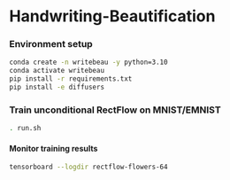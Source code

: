 # Handwriting-Beautification


### Environment setup
```sh
conda create -n writebeau -y python=3.10
conda activate writebeau
pip install -r requirements.txt
pip install -e diffusers
```

### Train unconditional RectFlow on MNIST/EMNIST
```sh
. run.sh
```

<!--
### Train unconditional RectFlow on Flowers datatset
```sh
python train_unconditional.py \
  --dataset_name="huggan/flowers-102-categories" \
  --resolution=64 --center_crop --random_flip \
  --output_dir="rectflow-flowers-64" \
  --train_batch_size=128 \
  --num_epochs=100 \
  --gradient_accumulation_steps=1 \
  --learning_rate=1e-4 \
  --lr_warmup_steps=500 \
  --mixed_precision=no
```
-->

#### Monitor training results
```sh
tensorboard --logdir rectflow-flowers-64
```


